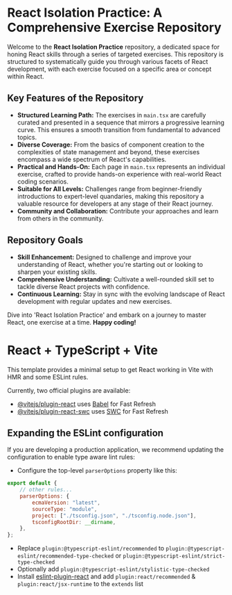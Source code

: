 # React Isolation Practice: A Comprehensive Exercise Repository

Welcome to the **React Isolation Practice** repository, a dedicated space for honing React skills through a series of targeted exercises. This repository is structured to systematically guide you through various facets of React development, with each exercise focused on a specific area or concept within React.

## Key Features of the Repository

-   **Structured Learning Path:** The exercises in `main.tsx` are carefully curated and presented in a sequence that mirrors a progressive learning curve. This ensures a smooth transition from fundamental to advanced topics.
-   **Diverse Coverage:** From the basics of component creation to the complexities of state management and beyond, these exercises encompass a wide spectrum of React's capabilities.
-   **Practical and Hands-On:** Each page in `main.tsx` represents an individual exercise, crafted to provide hands-on experience with real-world React coding scenarios.
-   **Suitable for All Levels:** Challenges range from beginner-friendly introductions to expert-level quandaries, making this repository a valuable resource for developers at any stage of their React journey.
-   **Community and Collaboration:** Contribute your approaches and learn from others in the community.

## Repository Goals

-   **Skill Enhancement:** Designed to challenge and improve your understanding of React, whether you're starting out or looking to sharpen your existing skills.
-   **Comprehensive Understanding:** Cultivate a well-rounded skill set to tackle diverse React projects with confidence.
-   **Continuous Learning:** Stay in sync with the evolving landscape of React development with regular updates and new exercises.

Dive into 'React Isolation Practice' and embark on a journey to master React, one exercise at a time. **Happy coding!**

# React + TypeScript + Vite

This template provides a minimal setup to get React working in Vite with HMR and some ESLint rules.

Currently, two official plugins are available:

-   [@vitejs/plugin-react](https://github.com/vitejs/vite-plugin-react/blob/main/packages/plugin-react/README.md) uses [Babel](https://babeljs.io/) for Fast Refresh
-   [@vitejs/plugin-react-swc](https://github.com/vitejs/vite-plugin-react-swc) uses [SWC](https://swc.rs/) for Fast Refresh

## Expanding the ESLint configuration

If you are developing a production application, we recommend updating the configuration to enable type aware lint rules:

-   Configure the top-level `parserOptions` property like this:

```js
export default {
    // other rules...
    parserOptions: {
        ecmaVersion: "latest",
        sourceType: "module",
        project: ["./tsconfig.json", "./tsconfig.node.json"],
        tsconfigRootDir: __dirname,
    },
};
```

-   Replace `plugin:@typescript-eslint/recommended` to `plugin:@typescript-eslint/recommended-type-checked` or `plugin:@typescript-eslint/strict-type-checked`
-   Optionally add `plugin:@typescript-eslint/stylistic-type-checked`
-   Install [eslint-plugin-react](https://github.com/jsx-eslint/eslint-plugin-react) and add `plugin:react/recommended` & `plugin:react/jsx-runtime` to the `extends` list
